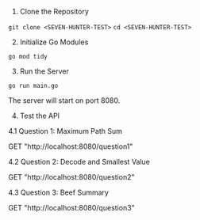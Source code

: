1. Clone the Repository

`git clone <SEVEN-HUNTER-TEST>`
`cd <SEVEN-HUNTER-TEST>`

2. Initialize Go Modules

`go mod tidy`

3. Run the Server

`go run main.go`

The server will start on port 8080.

4. Test the API

4.1 Question 1: Maximum Path Sum

GET "http://localhost:8080/question1"

4.2 Question 2: Decode and Smallest Value

GET "http://localhost:8080/question2"

4.3 Question 3: Beef Summary

GET "http://localhost:8080/question3"
